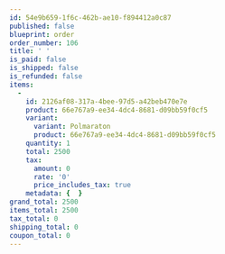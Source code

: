 ```yaml
---
id: 54e9b659-1f6c-462b-ae10-f894412a0c87
published: false
blueprint: order
order_number: 106
title: ' '
is_paid: false
is_shipped: false
is_refunded: false
items:
  -
    id: 2126af08-317a-4bee-97d5-a42beb470e7e
    product: 66e767a9-ee34-4dc4-8681-d09bb59f0cf5
    variant:
      variant: Polmaraton
      product: 66e767a9-ee34-4dc4-8681-d09bb59f0cf5
    quantity: 1
    total: 2500
    tax:
      amount: 0
      rate: '0'
      price_includes_tax: true
    metadata: {  }
grand_total: 2500
items_total: 2500
tax_total: 0
shipping_total: 0
coupon_total: 0
---
```


